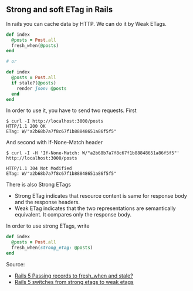 ## Strong and soft ETag in Rails

In rails you can cache data by HTTP. We can do it by Weak ETags.

```ruby
def index
  @posts = Post.all
  fresh_when(@posts)
end

# or

def index
  @posts = Post.all
  if stale?(@posts)
    render json: @posts
  end
end
```

In order to use it, you have to send two requests. First

```
$ curl -I http://localhost:3000/posts
HTTP/1.1 200 OK
ETag: W/"a2b68b7a7f8c67f1b88848651a86f5f5"
```

And second with If-None-Match header

```
$ curl -I -H 'If-None-Match: W/"a2b68b7a7f8c67f1b88848651a86f5f5"' http://localhost:3000/posts

HTTP/1.1 304 Not Modified
ETag: W/"a2b68b7a7f8c67f1b88848651a86f5f5"
```

There is also Strong ETags

- Strong ETag indicates that resource content is same for response body and the response headers.
- Weak ETag indicates that the two representations are semantically equivalent. It compares only the response body.

In order to use strong ETags, write

```ruby
def index
  @posts = Post.all
  fresh_when(strong_etag: @posts)
end
```

Source:

- [Rails 5 Passing records to fresh_when and stale?](https://www.bigbinary.com/blog/rails-5-supports-passing-collection-of-records-to-fresh_when-and-stale)
- [Rails 5 switches from strong etags to weak etags](https://www.bigbinary.com/blog/rails-5-switches-from-strong-etags-to-weak-tags)
